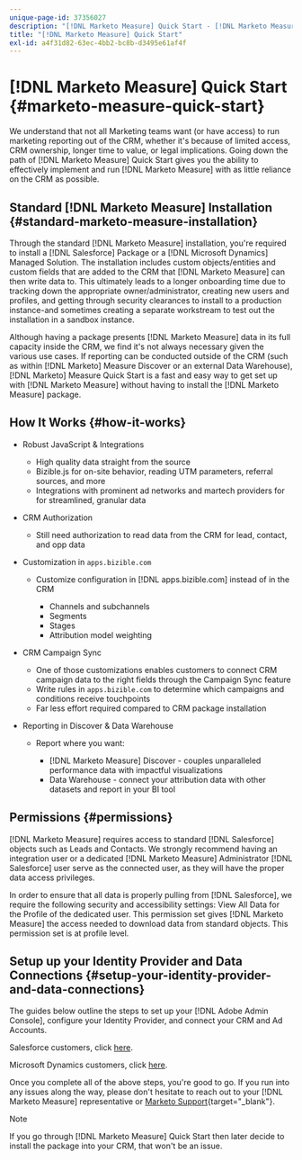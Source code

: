 ```yaml
---
unique-page-id: 37356027
description: "[!DNL Marketo Measure] Quick Start - [!DNL Marketo Measure] - Product Documentation"
title: "[!DNL Marketo Measure] Quick Start"
exl-id: a4f31d82-63ec-4bb2-bc8b-d3495e61af4f
---
```

# [!DNL Marketo Measure] Quick Start {#marketo-measure-quick-start}

We understand that not all Marketing teams want (or have access) to run marketing reporting out of the CRM, whether it's because of limited access, CRM ownership, longer time to value, or legal implications. Going down the path of [!DNL Marketo Measure] Quick Start gives you the ability to effectively implement and run [!DNL Marketo Measure] with as little reliance on the CRM as possible.

## Standard [!DNL Marketo Measure] Installation {#standard-marketo-measure-installation}

Through the standard [!DNL Marketo Measure] installation, you're required to install a [!DNL Salesforce] Package or a [!DNL Microsoft Dynamics] Managed Solution. The installation includes custom objects/entities and custom fields that are added to the CRM that [!DNL Marketo Measure] can then write data to. This ultimately leads to a longer onboarding time due to tracking down the appropriate owner/administrator, creating new users and profiles, and getting through security clearances to install to a production instance-and sometimes creating a separate workstream to test out the installation in a sandbox instance.

Although having a package presents [!DNL Marketo Measure] data in its full capacity inside the CRM, we find it's not always necessary given the various use cases. If reporting can be conducted outside of the CRM (such as within [!DNL Marketo] Measure Discover or an external Data Warehouse), [!DNL Marketo] Measure Quick Start is a fast and easy way to get set up with [!DNL Marketo Measure] without having to install the [!DNL Marketo Measure] package.

## How It Works {#how-it-works}

* Robust JavaScript & Integrations

   * High quality data straight from the source
   * Bizible.js for on-site behavior, reading UTM parameters, referral sources, and more
   * Integrations with prominent ad networks and martech providers for for streamlined, granular data

* CRM Authorization

   * Still need authorization to read data from the CRM for lead, contact, and opp data

* Customization in `apps.bizible.com`

   * Customize configuration in [!DNL apps.bizible.com] instead of in the CRM

      * Channels and subchannels
      * Segments
      * Stages
      * Attribution model weighting

* CRM Campaign Sync

   * One of those customizations enables customers to connect CRM campaign data to the right fields through the Campaign Sync feature
   * Write rules in `apps.bizible.com` to determine which campaigns and conditions receive touchpoints
   * Far less effort required compared to CRM package installation

* Reporting in Discover & Data Warehouse

   * Report where you want:

      * [!DNL Marketo Measure] Discover - couples unparalleled performance data with impactful visualizations
      * Data Warehouse - connect your attribution data with other datasets and report in your BI tool

## Permissions {#permissions}

[!DNL Marketo Measure] requires access to standard [!DNL Salesforce] objects such as Leads and Contacts. We strongly recommend having an integration user or a dedicated [!DNL Marketo Measure] Administrator [!DNL Salesforce] user serve as the connected user, as they will have the proper data access privileges.

In order to ensure that all data is properly pulling from [!DNL Salesforce], we require the following security and accessibility settings: View All Data for the Profile of the dedicated user. This permission set gives [!DNL Marketo Measure] the access needed to download data from standard objects. This permission set is at profile level.

## Setup up your Identity Provider and Data Connections {#setup-your-identity-provider-and-data-connections}

The guides below outline the steps to set up your [!DNL Adobe Admin Console], configure your Identity Provider, and connect your CRM and Ad Accounts.

Salesforce customers, click [here](/help/configuration-and-setup/marketo-measure-and-salesforce/marketo-measure-salesforce-package-installation-and-set-up.md).

Microsoft Dynamics customers, click [here](/help/marketo-measure-and-dynamics/getting-started-with-marketo-measure-and-dynamics/microsoft-dynamics-crm-installation-guide.md).

Once you complete all of the above steps, you're good to go. If you run into any issues along the way, please don't hesitate to reach out to your [!DNL Marketo Measure] representative or [Marketo Support](https://nation.marketo.com/t5/support/ct-p/Support){target="_blank"}.

>[!NOTE]
>
>If you go through [!DNL Marketo Measure] Quick Start then later decide to install the package into your CRM, that won't be an issue.
